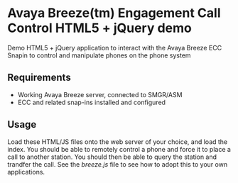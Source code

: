 # Avaya Breeze(tm) Engagement Call Control HTML5 + jQuery demo
Demo HTML5 + jQuery application to interact with the Avaya Breeze ECC Snapin to control and manipulate phones on the phone system

## Requirements
- Working Avaya Breeze server, connected to SMGR/ASM
- ECC and related snap-ins installed and configured

## Usage
Load these HTML/JS files onto the web server of your choice, and load the index.  You should be able to remotely control a phone and force it to place a call to another station.  You should then be able to query the station and trandfer the call.  See the *breeze.js* file to see how to adopt this to your own applications.
